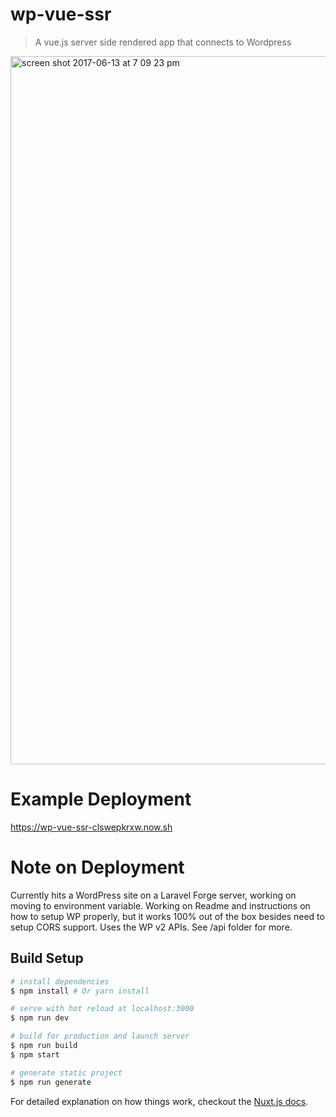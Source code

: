 
# wp-vue-ssr

> A vue.js server side rendered app that connects to Wordpress

<img width="1133" alt="screen shot 2017-06-13 at 7 09 23 pm" src="https://user-images.githubusercontent.com/914113/27108601-2a184758-506c-11e7-9b3a-828c2eb95dd9.png">


# Example Deployment
https://wp-vue-ssr-clswepkrxw.now.sh

# Note on Deployment
Currently hits a WordPress site on a Laravel Forge server, working on moving to environment variable. Working on Readme and instructions on how to setup WP properly, but it works 100% out of the box besides need to setup CORS support. Uses the WP v2 APIs. See /api folder for more.

## Build Setup

``` bash
# install dependencies
$ npm install # Or yarn install

# serve with hot reload at localhost:3000
$ npm run dev

# build for production and launch server
$ npm run build
$ npm start

# generate static project
$ npm run generate
```

For detailed explanation on how things work, checkout the [Nuxt.js docs](https://github.com/nuxt/nuxt.js).
